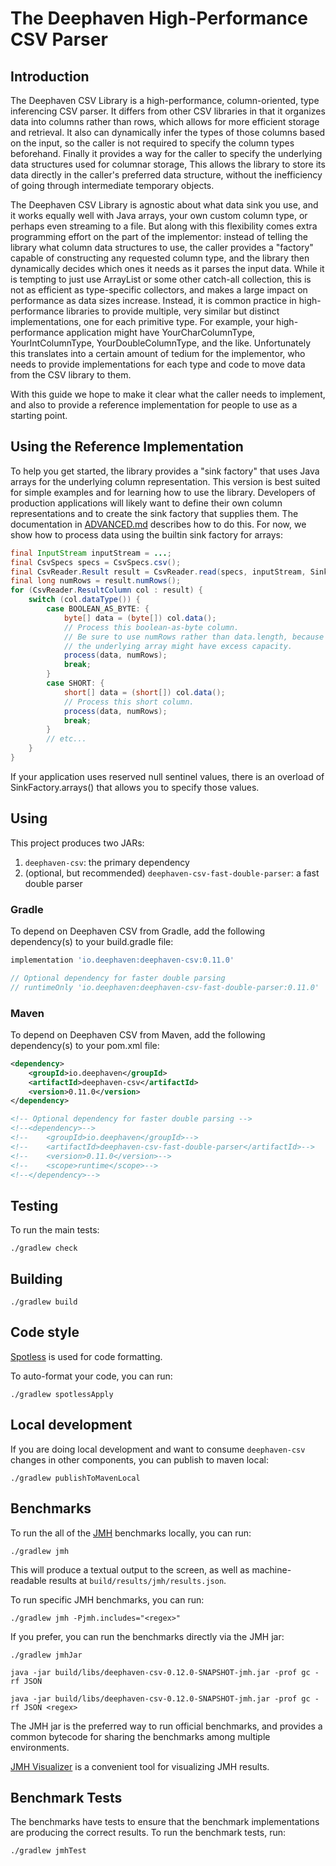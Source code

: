 # The Deephaven High-Performance CSV Parser

## Introduction

The Deephaven CSV Library is a high-performance, column-oriented, type inferencing CSV parser. It differs from other CSV
libraries in that it organizes data into columns rather than rows, which allows for more efficient storage and
retrieval. It also can dynamically infer the types of those columns based on the input, so the caller is not required to
specify the column types beforehand. Finally it provides a way for the caller to specify the underlying data structures
used for columnar storage, This allows the library to store its data directly in the caller's preferred data structure,
without the inefficiency of going through intermediate temporary objects.

The Deephaven CSV Library is agnostic about what data sink you use, and it works equally well with Java arrays, your own
custom column type, or perhaps even streaming to a file. But along with this flexibility comes extra programming effort
on the part of the implementor: instead of telling the library what column data structures to use, the caller provides a
"factory" capable of constructing any requested column type, and the library then dynamically decides which ones it
needs as it parses the input data. While it is tempting to just use ArrayList or some other catch-all collection, this
is not as efficient as type-specific collectors, and makes a large impact on performance as data sizes increase.
Instead, it is common practice in high-performance libraries to provide multiple, very similar but distinct
implementations, one for each primitive type. For example, your high-performance application might have
YourCharColumnType, YourIntColumnType, YourDoubleColumnType, and the like. Unfortunately this translates into a certain
amount of tedium for the implementor, who needs to provide implementations for each type and code to move data from the
CSV library to them.

With this guide we hope to make it clear what the caller needs to implement, and also to provide a reference
implementation for people to use as a starting point.

## Using the Reference Implementation

To help you get started, the library provides a "sink factory" that uses Java arrays for the underlying column
representation. This version is best suited for simple examples and for learning how to use the library. Developers of
production applications will likely want to define their own column representations and to create the sink factory that
supplies them. The documentation in [ADVANCED.md](ADVANCED.md) describes how to do this. For now, we show how to process
data using the builtin sink factory for arrays:

```java
final InputStream inputStream = ...;
final CsvSpecs specs = CsvSpecs.csv();
final CsvReader.Result result = CsvReader.read(specs, inputStream, SinkFactory.arrays());
final long numRows = result.numRows();
for (CsvReader.ResultColumn col : result) {
    switch (col.dataType()) {
        case BOOLEAN_AS_BYTE: {
            byte[] data = (byte[]) col.data();
            // Process this boolean-as-byte column.
            // Be sure to use numRows rather than data.length, because
            // the underlying array might have excess capacity.
            process(data, numRows);
            break;
        }
        case SHORT: {
            short[] data = (short[]) col.data();
            // Process this short column.
            process(data, numRows);
            break;
        }
        // etc...
    }
}
```

If your application uses reserved null sentinel values, there is an overload of SinkFactory.arrays() that allows you to
specify those values.


## Using

This project produces two JARs:

1. `deephaven-csv`: the primary dependency
2. (optional, but recommended) `deephaven-csv-fast-double-parser`: a fast double parser

### Gradle

To depend on Deephaven CSV from Gradle, add the following dependency(s) to your build.gradle file:

```groovy
implementation 'io.deephaven:deephaven-csv:0.11.0'

// Optional dependency for faster double parsing
// runtimeOnly 'io.deephaven:deephaven-csv-fast-double-parser:0.11.0'
```

### Maven

To depend on Deephaven CSV from Maven, add the following dependency(s) to your pom.xml file:

```xml
<dependency>
    <groupId>io.deephaven</groupId>
    <artifactId>deephaven-csv</artifactId>
    <version>0.11.0</version>
</dependency>

<!-- Optional dependency for faster double parsing -->
<!--<dependency>-->
<!--    <groupId>io.deephaven</groupId>-->
<!--    <artifactId>deephaven-csv-fast-double-parser</artifactId>-->
<!--    <version>0.11.0</version>-->
<!--    <scope>runtime</scope>-->
<!--</dependency>-->
```

## Testing

To run the main tests:

```shell
./gradlew check
```

## Building

```shell
./gradlew build
```

## Code style

[Spotless](https://github.com/diffplug/spotless/tree/main/plugin-gradle) is used for code formatting.

To auto-format your code, you can run:
```shell
./gradlew spotlessApply
```

## Local development

If you are doing local development and want to consume `deephaven-csv` changes in other components, you can publish to maven local:

```shell
./gradlew publishToMavenLocal
```

## Benchmarks

To run the all of the [JMH](https://github.com/openjdk/jmh) benchmarks locally, you can run:

```shell
./gradlew jmh
```

This will produce a textual output to the screen, as well as machine-readable results at `build/results/jmh/results.json`.

To run specific JMH benchmarks, you can run:

```shell
./gradlew jmh -Pjmh.includes="<regex>"
```

If you prefer, you can run the benchmarks directly via the JMH jar:

```shell
./gradlew jmhJar
```

```shell
java -jar build/libs/deephaven-csv-0.12.0-SNAPSHOT-jmh.jar -prof gc -rf JSON
```

```shell
java -jar build/libs/deephaven-csv-0.12.0-SNAPSHOT-jmh.jar -prof gc -rf JSON <regex>
```

The JMH jar is the preferred way to run official benchmarks, and provides a common bytecode for sharing the benchmarks
among multiple environments.

[JMH Visualizer](https://github.com/jzillmann/jmh-visualizer) is a convenient tool for visualizing JMH results.

## Benchmark Tests

The benchmarks have tests to ensure that the benchmark implementations are producing the correct results.
To run the benchmark tests, run:

```shell
./gradlew jmhTest
```
